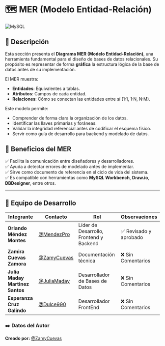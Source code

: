 # 🗺️ MER (Modelo Entidad-Relación)  
![MySQL](https://img.shields.io/badge/MySQL-4479A1?logo=mysql&logoColor=fff&style=for-the-badge)

## 📌 Descripción  
Esta sección presenta el **Diagrama MER (Modelo Entidad-Relación)**, una herramienta fundamental para el diseño de bases de datos relacionales. Su propósito es representar de forma **gráfica** la estructura lógica de la base de datos antes de su implementación.

El MER muestra:
- **Entidades**: Equivalentes a tablas.
- **Atributos**: Campos de cada entidad.
- **Relaciones**: Cómo se conectan las entidades entre sí (1:1, 1:N, N:M).

Este modelo permite:
- Comprender de forma clara la organización de los datos.
- Identificar las llaves primarias y foráneas.
- Validar la integridad referencial antes de codificar el esquema físico.
- Servir como guía de desarrollo para backend y modelado de datos.

## 📌 Beneficios del MER  
✅ Facilita la comunicación entre diseñadores y desarrolladores.  
✅ Ayuda a detectar errores de modelado antes de implementar.  
✅ Sirve como documento de referencia en el ciclo de vida del sistema.  
✅ Es compatible con herramientas como **MySQL Workbench**, **Draw.io**, **DBDesigner**, entre otros.

---

## 👥 Equipo de Desarrollo  

| Integrante | Contacto | Rol | Observaciones |
|------------|----------|----------------------------|------------------|
| **Orlando Méndez Montes** | [@MendezPro](https://github.com/MendezPro) | Líder de Desarrollo, Frontend y Backend | ✅ Revisado y aprobado |
| **Zamira Cuevas Zamora** | [@ZamyCuevas](https://github.com/ZamyCuevas) | Documentación técnica | ❌ Sin Comentarios |
| **Julia Maday Martinez Santos** | [@JuliaMaday](https://github.com/JuliaMaday) | Desarrollador de Bases de Datos | ❌ Sin Comentarios |
| **Esperanza Cruz Galindo** | [@Dulce990](https://github.com/Dulce990) | Desarrollador FrontEnd | ❌ Sin Comentarios |

### ✒️ **Datos del Autor**

**Creado por:** [@ZamyCuevas](https://github.com/ZamyCuevas)

